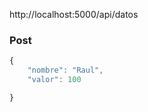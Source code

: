 http://localhost:5000/api/datos

### Post
```javascript
{
    "nombre": "Raul",
    "valor": 100

}
```